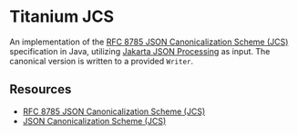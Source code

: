 # Titanium JCS

An implementation of the [RFC 8785 JSON Canonicalization Scheme (JCS)](https://www.rfc-editor.org/rfc/rfc8785) specification in Java, utilizing [Jakarta JSON Processing](https://github.com/eclipse-ee4j/jsonp) as input. The canonical version is written to a provided `Writer`.

## Resources

- [RFC 8785 JSON Canonicalization Scheme (JCS)](https://www.rfc-editor.org/rfc/rfc8785)
- [JSON Canonicalization Scheme (JCS)](https://github.com/cyberphone/json-canonicalization)
